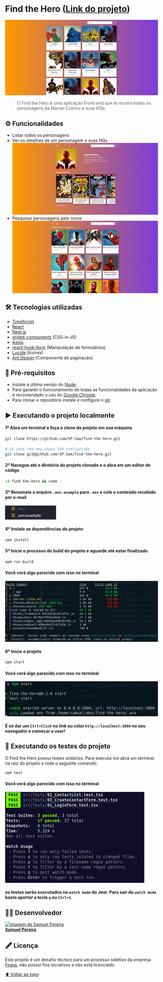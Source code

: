 # Find the Hero ([Link do projeto](https://findthehero.vercel.app))
<img src="src/assets/home.png" alt="Home page">

> O Find the Hero é uma aplicação Front-end que te mostra todos os personagens da Marvel Comics e suas HQs.

## ⚙️ Funcionalidades
* Listar todos os personagens
* Ver os detalhes de um personagem e suas HQs
  <img src="./src/assets/details.png" alt="Details page">
* Pesquisar personagens pelo nome
  <img src="./src/assets/search.png" alt="Search page">

## 🛠️ Tecnologias utilizadas
* [TypeScript](https://www.typescriptlang.org/)
* [React](https://react.dev)
* [Next.js](https://nextjs.org/)
* [styled-components](https://styled-components.com/) (CSS-in-JS)
* [Axios](https://axios-http.com/ptbr/)
* [react-hook-form](https://react-hook-form.com/) (Manipulação de formulários)
* [Lucide](https://lucide.dev/) (Ícones)
* [Ant Design](https://ant.design/) (Componente de paginação)

## 🌱 Pré-requisitos
* Instale a última versão do [Node](https://nodejs.org/en/);
* Para garantir o funcionamento de todas as funcionalidades da aplicação é recomendado o uso do [Google Chrome](https://www.google.com/intl/pt-BR/chrome/);
* Para clonar o repositório instale e configure o [git](https://git-scm.com/).

## ▶️ Executando o projeto localmente
#### 1º Abra um terminal e faça o clone do projeto em sua máquina
```bash
git clone https://github.com/SP-Sam/find-the-hero.git

# Se você tem uma chave SSH configurada
git clone git@github.com:SP-Sam/find-the-hero.git
```
#### 2º Navegue até o diretório do projeto clonado e o abra em um editor de código
```bash
cd find-the-hero && code .
```
#### 3º Renomeie o arquivo `.env.example` para `.env` e cole o conteúdo recebido por e-mail
<img src="./src/assets/.env.png" alt=".env">

#### 4º Instale as dependências do projeto
```bash
npm install
```
#### 5º Inicie o processo de build do projeto e aguarde até estar finalizado
```bash
npm run build
```
#### Você verá algo parecido com isso no terminal
<img src="./src/assets/build.png" alt="build">

#### 6º Inicie o projeto
```bash
npm start
```
#### Você verá algo parecido com isso no terminal
<img src="./src/assets/npm-start.png" alt="npm start">

#### É só dar um `Ctrl+Click` no link ou colar `http://localhost:3000` no seu navegador e começar a usar!

## 🧪 Executando os testes do projeto
O Find the Hero possui testes unitários. Para executa-los abra um terminal na raiz do projeto e rode o seguinte comando:
```bash
npm test
```
#### Você verá algo parecido com isso no terminal
<img src="./src/assets/tests.png" alt="">

#### os testes serão executados no `watch mode` do Jest. Para sair do `watch mode` basta apertar a tecla `q` ou `Ctrl+C`.

## 👨‍💻 Desenvolvedor
<a href="https://www.linkedin.com/in/spsam/">
  <img src="https://avatars.githubusercontent.com/u/72403810?v=4" width="100px" alt="Imagem de Samuel Pereira">
  <br>
  <b>Samuel Pereira</b>
</a>

## 🖋️ Licença
Este projeto é um desafio técnico para um processo seletivo da empresa [Fpass](https://www.fpass.com.br/), não possui fins lucrativos e não está licenciado.

[⬆️ Voltar ao topo](#find-the-hero)
<br>
